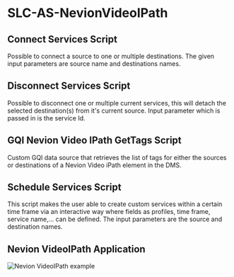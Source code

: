 # SLC-AS-NevionVideoIPath

## Connect Services Script

Possible to connect a source to one or multiple destinations. The given input parameters are source name and destinations names.

## Disconnect Services Script

Possible to disconnect one or multiple current services, this will detach the selected destination(s) from it's current source. Input parameter which is passed in is the service Id.

## GQI Nevion Video IPath GetTags Script

Custom GQI data source that retrieves the list of tags for either the sources or destinations of a Nevion Video iPath element in the DMS.

## Schedule Services Script

This script makes the user able to create custom services within a certain time frame via an interactive way where fields as profiles, time frame, service name,... can be defined. The input parameters are the source and destination names.

## Nevion VideoIPath Application

![Nevion VideoIPath example]("/Documentation/NevionIPathApp.png")

